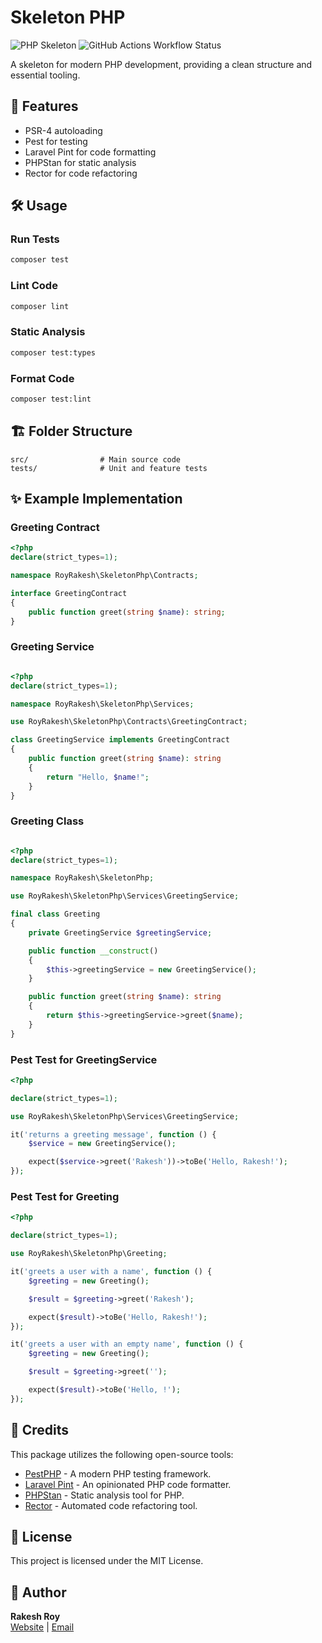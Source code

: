 # Skeleton PHP

![PHP Skeleton](https://img.shields.io/badge/PHP-Skeleton-blue.svg)
![GitHub Actions Workflow Status](https://img.shields.io/github/actions/workflow/status/royrakesh/skeleton-php/php.yml?branch=main)


A skeleton for modern PHP development, providing a clean structure and essential tooling.



## 🚀 Features
- PSR-4 autoloading
- Pest for testing
- Laravel Pint for code formatting
- PHPStan for static analysis
- Rector for code refactoring

## 🛠 Usage

### Run Tests
```sh
composer test
```

### Lint Code
```sh
composer lint
```

### Static Analysis
```sh
composer test:types
```

### Format Code
```sh
composer test:lint
```

## 🏗 Folder Structure
```
src/                # Main source code
tests/              # Unit and feature tests
```

## ✨ Example Implementation

### Greeting Contract
```php
<?php
declare(strict_types=1);

namespace RoyRakesh\SkeletonPhp\Contracts;

interface GreetingContract
{
    public function greet(string $name): string;
}
```

### Greeting Service
```php

<?php
declare(strict_types=1);

namespace RoyRakesh\SkeletonPhp\Services;

use RoyRakesh\SkeletonPhp\Contracts\GreetingContract;

class GreetingService implements GreetingContract
{
    public function greet(string $name): string
    {
        return "Hello, $name!";
    }
}
```

### Greeting Class
```php

<?php
declare(strict_types=1);

namespace RoyRakesh\SkeletonPhp;

use RoyRakesh\SkeletonPhp\Services\GreetingService;

final class Greeting
{
    private GreetingService $greetingService;

    public function __construct()
    {
        $this->greetingService = new GreetingService();
    }

    public function greet(string $name): string
    {
        return $this->greetingService->greet($name);
    }
}
```

### Pest Test for GreetingService
```php
<?php

declare(strict_types=1);

use RoyRakesh\SkeletonPhp\Services\GreetingService;

it('returns a greeting message', function () {
    $service = new GreetingService();

    expect($service->greet('Rakesh'))->toBe('Hello, Rakesh!');
});
```

### Pest Test for Greeting
```php
<?php

declare(strict_types=1);

use RoyRakesh\SkeletonPhp\Greeting;

it('greets a user with a name', function () {
    $greeting = new Greeting();

    $result = $greeting->greet('Rakesh');

    expect($result)->toBe('Hello, Rakesh!');
});

it('greets a user with an empty name', function () {
    $greeting = new Greeting();

    $result = $greeting->greet('');

    expect($result)->toBe('Hello, !'); 
});
```

## 🔗 Credits
This package utilizes the following open-source tools:
- [PestPHP](https://pestphp.com/) - A modern PHP testing framework.
- [Laravel Pint](https://github.com/laravel/pint) - An opinionated PHP code formatter.
- [PHPStan](https://phpstan.org/) - Static analysis tool for PHP.
- [Rector](https://github.com/rectorphp/rector) - Automated code refactoring tool.

## 📝 License
This project is licensed under the MIT License.

## 👤 Author
**Rakesh Roy**  
[Website](https://royrakesh.dev) | [Email](mailto:royrakesh.cob@gmail.com)

